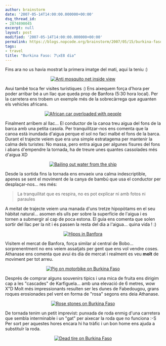 ```yaml
---
author: brainstorm
date: '2007-05-14T14:00:00.000000+00:00'
dsq_thread_id:
- 2874890045
excerpt: null
layout: post
modified: '2007-05-14T14:00:00.000000+00:00'
permalink: https://blogs.nopcode.org/brainstorm/2007/05/15/burkina-faso-7e-dia/
tags:
- travel
title: "Burkina Faso: 7\xE8 dia"
---
```


Fins ara no us havia mostrat la primera imatge del mati, aqui la teniu :) 

<div class='flickr_photo'>
  <center>
    <a href="http://www.flickr.com/photos/rvalls/2912458032/" title="Anti mosquito net inside view" target="_blank" class="flickr-image aligncenter"><img src="http://farm4.static.flickr.com/3225/2912458032_a67969c7bf_m.jpg" alt="Anti mosquito net inside view" class="" /></a>
  </center>
</div>

Avui també toca fer visites turístiques :) Ens aixequem força d'hora per poder arribar bé a un llac que queda prop de Banfora (5:30 hora local). Per la carretera ens trobem un exemple més de la sobrecàrrega que aguanten els vehicles africans.

<div class='flickr_photo'>
  <center>
    <a href="http://www.flickr.com/photos/rvalls/2912459210/" title="African car overloaded with people" target="_blank" class="flickr-image aligncenter"><img src="http://farm4.static.flickr.com/3180/2912459210_dc2b760402_m.jpg" alt="African car overloaded with people" class="" /></a>
  </center>
</div>

<!--more-->

  
Finalment arribem al llac... El conductor de la canoa treu aigua del fons de la barca amb una petita casola. Per tranquilitzar-nos ens comenta que la canoa està inundada d'aigua perque el sol no faci malbé el fons de la barca. Durant el trajecte veiem que era una simple estratagema per mantenir la calma dels turistes: No massa, pero entra aigua per algunes fisures del fons i abans d'empendre la tornada, ha de treure unes quantes cassolades més d'aigua XD

<div class='flickr_photo'>
  <center>
    <a href="http://www.flickr.com/photos/rvalls/2912479528/" title="Bailing out water from the ship" target="_blank" class="flickr-image aligncenter"><img src="http://farm4.static.flickr.com/3183/2912479528_c16b6c1741_m.jpg" alt="Bailing out water from the ship" class="" /></a>
  </center>
</div>

Desde la sortida fins la tornada ens envaeix una calma indescriptible, apenes se sent el moviment de la canya de bambú que usa el conductor per desplaçar-nos... res més:

> La tranquilitat que es respira, no es pot explicar ni amb fotos ni paraules

A meitat de trajecte veiem una manada d'uns tretze hipopòtams en el seu hàbitat natural... asomen els ulls per sobre la superfície de l'aigua i es tornen a submergir al cap de poca estona. El guia ens comenta que solen sortir del llac per la nit i és passen la resta del dia a l'aigua... quina vida ! :) 

<div class='flickr_photo'>
  <center>
    <a href="http://www.flickr.com/photos/rvalls/2912498422/" title="Hipos in Banfora" target="_blank" class="flickr-image aligncenter"><img src="http://farm4.static.flickr.com/3210/2912498422_2da323bb37_m.jpg" alt="Hipos in Banfora" class="" /></a>
  </center>
</div>

Visitem el mercat de Banfora, força similar al central de Bobo... sorprenentment no ens veiem assatjats per gent que ens vol vendre coses. Athanase ens comenta que avui és dia de mercat i realment es veu **molt** de moviment per tot arreu.

<div class='flickr_photo'>
  <center>
    <a href="http://www.flickr.com/photos/rvalls/2911608393/" title="Pig on motorbike on Burkina Faso" target="_blank" class="flickr-image aligncenter"><img src="http://farm4.static.flickr.com/3281/2911608393_78a3688e64_m.jpg" alt="Pig on motorbike on Burkina Faso" class="" /></a>
  </center>
</div>

Després de comprar alguns souvenirs típics i una mica de fruita ens dirigim cap a les "cascades" de Karfiguela... amb una elevació de 6 metres, wow X"D Molt més impressionants resulten ser les dunes de Fabedougou, grans roques erosionades pel vent en forma de "rosa" segons ens deia Athanase.

<div class='flickr_photo'>
  <center>
    <a href="http://www.flickr.com/photos/rvalls/2911708911/" title="Rose stones on Burkina Faso" target="_blank" class="flickr-image aligncenter"><img src="http://farm4.static.flickr.com/3238/2911708911_917a83c188_m.jpg" alt="Rose stones on Burkina Faso" class="" /></a>
  </center>
</div>

De tornada tenim un petit imprevist: punxada de roda enmig d'una carretera que sembla interminable i un "gat" per aixecar la roda que no funciona :-S Per sort per aquestes hores encara hi ha tràfic i un bon home ens ajuda a substituïr la roda.

<div class='flickr_photo'>
  <center>
    <a href="http://www.flickr.com/photos/rvalls/2912563154/" title="Dead tire on Burkina Faso" target="_blank" class="flickr-image aligncenter"><img src="http://farm4.static.flickr.com/3169/2912563154_df70caaab3_m.jpg" alt="Dead tire on Burkina Faso" class="" /></a>
  </center>
</div>